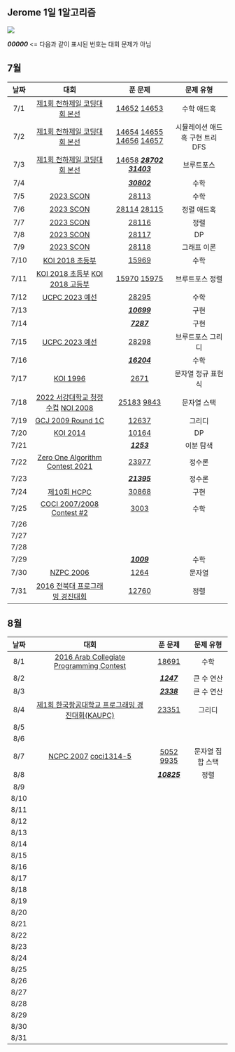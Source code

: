 ## Jerome 1일 1알고리즘

![](https://api.mosu.blog/OneDay-OneAlgorithm/JeromeSim?since=2024-07-01&until=2024-08-31)

**_00000_** <= 다음과 같이 표시된 번호는 대회 문제가 아님 

## 7월

|  날짜  |                                                        대회                                                        |                                                                                            푼 문제                                                                                             |        문제 유형        |
|:----:|:----------------------------------------------------------------------------------------------------------------:|:-------------------------------------------------------------------------------------------------------------------------------------------------------------------------------------------:|:-------------------:|
| 7/1  |                         [제1회 천하제일 코딩대회 본선](https://www.acmicpc.net/category/detail/1749)                         |                                                [14652](https://www.acmicpc.net/problem/14652) [14653](https://www.acmicpc.net/problem/14653)                                                |       수학 애드혹        |
| 7/2  |                         [제1회 천하제일 코딩대회 본선](https://www.acmicpc.net/category/detail/1749)                         | [14654](https://www.acmicpc.net/problem/14654) [14655](https://www.acmicpc.net/problem/14655) [14656](https://www.acmicpc.net/problem/14656) [14657](https://www.acmicpc.net/problem/14657) | 시뮬레이션 애드혹 구현 트리 DFS |
| 7/3  |                         [제1회 천하제일 코딩대회 본선](https://www.acmicpc.net/category/detail/1749)                         |                  [14658](https://www.acmicpc.net/problem/14658) **_[28702](https://www.acmicpc.net/problem/28702)_** **_[31403](https://www.acmicpc.net/problem/31403)_**                   |        브루트포스        |
| 7/4  |                                                                                                                  |                                                                    **_[30802](https://www.acmicpc.net/problem/30802)_**                                                                     |         수학          |
| 7/5  |                            [2023 SCON](https://www.acmicpc.net/category/detail/3581)                             |                                                                       [28113](https://www.acmicpc.net/problem/28113)                                                                        |         수학          |
| 7/6  |                            [2023 SCON](https://www.acmicpc.net/category/detail/3581)                             |                                                [28114](https://www.acmicpc.net/problem/28114) [28115](https://www.acmicpc.net/problem/28115)                                                |       정렬 애드혹        |
| 7/7  |                            [2023 SCON](https://www.acmicpc.net/category/detail/3581)                             |                                                                       [28116](https://www.acmicpc.net/problem/28116)                                                                        |         정렬          |
| 7/8  |                            [2023 SCON](https://www.acmicpc.net/category/detail/3581)                             |                                                                       [28117](https://www.acmicpc.net/problem/28117)                                                                        |         DP          |
| 7/9  |                            [2023 SCON](https://www.acmicpc.net/category/detail/3581)                             |                                                                       [28118](https://www.acmicpc.net/problem/28118)                                                                        |       그래프 이론        |
| 7/10 |                               [KOI 2018 초등부](https://www.acmicpc.net/category/427)                               |                                                                       [15969](https://www.acmicpc.net/problem/15969)                                                                        |         수학          |
| 7/11 |    [KOI 2018 초등부](https://www.acmicpc.net/category/427) [KOI 2018 고등부](https://www.acmicpc.net/category/427)     |                                                [15970](https://www.acmicpc.net/problem/15970) [15975](https://www.acmicpc.net/problem/15975)                                                |      브루트포스 정렬       |
| 7/12 |                           [UCPC 2023 예선](https://www.acmicpc.net/category/detail/3613)                           |                                                                       [28295](https://www.acmicpc.net/problem/28295)                                                                        |         수학          |
| 7/13 |                                                                                                                  |                                                                    **_[10699](https://www.acmicpc.net/problem/10699)_**                                                                     |         구현          |
| 7/14 |                                                                                                                  |                                                                     **_[7287](https://www.acmicpc.net/problem/10699)_**                                                                     |         구현          |
| 7/15 |                           [UCPC 2023 예선](https://www.acmicpc.net/category/detail/3613)                           |                                                                       [28298](https://www.acmicpc.net/problem/28298)                                                                        |      브루트포스 그리디      |
| 7/16 |                                                                                                                  |                                                                    **_[16204](https://www.acmicpc.net/problem/10699)_**                                                                     |         수학          |
| 7/17 |                                 [KOI 1996](https://www.acmicpc.net/problem/2671)                                 |                                                                        [2671](https://www.acmicpc.net/problem/2671)                                                                         |     문자열 정규 표현식      |
| 7/18 | [2022 서강대학교 청정수컵](https://www.acmicpc.net/category/696) [NOI 2008](https://www.acmicpc.net/category/detail/1212) |                                                 [25183](https://www.acmicpc.net/problem/25183) [9843](https://www.acmicpc.net/problem/9843)                                                 |       문자열 스택        |
| 7/19 |                        [GCJ 2009 Round 1C](https://www.acmicpc.net/category/detail/1703)                         |                                                                       [12637](https://www.acmicpc.net/problem/12637)                                                                        |         그리디         |
| 7/20 |                                 [KOI 2014](https://www.acmicpc.net/category/302)                                 |                                                                       [10164](https://www.acmicpc.net/problem/10164)                                                                        |         DP          |
| 7/21 |                                                                                                                  |                                                                     **_[1253](https://www.acmicpc.net/problem/1253)_**                                                                      |        이분 탐색        |
| 7/22 |                 [Zero One Algorithm Contest 2021](https://www.acmicpc.net/category/detail/2956)                  |                                                                       [23977](https://www.acmicpc.net/problem/23977)                                                                        |         정수론         |
| 7/23 |                                                                                                                  |                                                                    **_[21395](https://www.acmicpc.net/problem/21395)_**                                                                     |         정수론         |
| 7/24 |                                [제10회 HCPC](https://www.acmicpc.net/category/1006)                                |                                                                       [30868](https://www.acmicpc.net/problem/30868)                                                                        |         구현          |
| 7/25 |                     [COCI 2007/2008 Contest #2](https://www.acmicpc.net/category/detail/101)                     |                                                                        [3003](https://www.acmicpc.net/problem/3003)                                                                         |         수학          |
| 7/26 |                                                                                                                  |                                                                                                                                                                                             |                     |
| 7/27 |                                                                                                                  |                                                                                                                                                                                             |                     |
| 7/28 |                                                                                                                  |                                                                                                                                                                                             |                     |
| 7/29 |                                                                                                                  |                                                                     **_[1009](https://www.acmicpc.net/problem/1009)_**                                                                      |         수학          |
| 7/30 |                            [NZPC 2006](https://www.acmicpc.net/category/detail/1142)                             |                                                                        [1264](https://www.acmicpc.net/problem/1264)                                                                         |         문자열         |
| 7/31 |                       [2016 전북대 프로그래밍 경진대회](https://www.acmicpc.net/category/detail/1489)                        |                                                                       [12760](https://www.acmicpc.net/problem/12760)                                                                        |         정렬          |

## 8월

|  날짜  |                                                         대회                                                          |                                           푼 문제                                            |   문제 유형   |
|:----:|:-------------------------------------------------------------------------------------------------------------------:|:-----------------------------------------------------------------------------------------:|:---------:|
| 8/1  |              [2016 Arab Collegiate Programming Contest](https://www.acmicpc.net/category/detail/2188)               |                      [18691](https://www.acmicpc.net/problem/18691)                       |    수학     |
| 8/2  |                                                                                                                     |                    **_[1247](https://www.acmicpc.net/problem/1247)_**                     |  큰 수 연산   |
| 8/3  |                                                                                                                     |                    **_[2338](https://www.acmicpc.net/problem/2338)_**                     |  큰 수 연산   |
| 8/4  |                    [제1회 한국항공대학교 프로그래밍 경진대회(KAUPC)](https://www.acmicpc.net/category/detail/2838)                    |                      [23351](https://www.acmicpc.net/problem/23351)                       |    그리디    |
| 8/5  |                                                                                                                     |                                                                                           |           |
| 8/6  |                                                                                                                     |                                                                                           |           |
| 8/7  | [NCPC 2007](https://www.acmicpc.net/category/detail/214) [coci1314-5](https://www.acmicpc.net/category/detail/1230) | [5052](https://www.acmicpc.net/problem/5052) [9935](https://www.acmicpc.net/problem/9935) | 문자열 집합 스택 |
| 8/8  |                                                                                                                     |                   **_[10825](https://www.acmicpc.net/problem/10825)_**                    |    정렬     |
| 8/9  |                                                                                                                     |                                                                                           |           |
| 8/10 |                                                                                                                     |                                                                                           |           |
| 8/11 |                                                                                                                     |                                                                                           |           |
| 8/12 |                                                                                                                     |                                                                                           |           |
| 8/13 |                                                                                                                     |                                                                                           |           |
| 8/14 |                                                                                                                     |                                                                                           |           |
| 8/15 |                                                                                                                     |                                                                                           |           |
| 8/16 |                                                                                                                     |                                                                                           |           |
| 8/17 |                                                                                                                     |                                                                                           |           |
| 8/18 |                                                                                                                     |                                                                                           |           |
| 8/19 |                                                                                                                     |                                                                                           |           |
| 8/20 |                                                                                                                     |                                                                                           |           |
| 8/21 |                                                                                                                     |                                                                                           |           |
| 8/22 |                                                                                                                     |                                                                                           |           |
| 8/23 |                                                                                                                     |                                                                                           |           |
| 8/24 |                                                                                                                     |                                                                                           |           |
| 8/25 |                                                                                                                     |                                                                                           |           |
| 8/26 |                                                                                                                     |                                                                                           |           |
| 8/27 |                                                                                                                     |                                                                                           |           |
| 8/28 |                                                                                                                     |                                                                                           |           |
| 8/29 |                                                                                                                     |                                                                                           |           |
| 8/30 |                                                                                                                     |                                                                                           |           |
| 8/31 |                                                                                                                     |                                                                                           |           |
